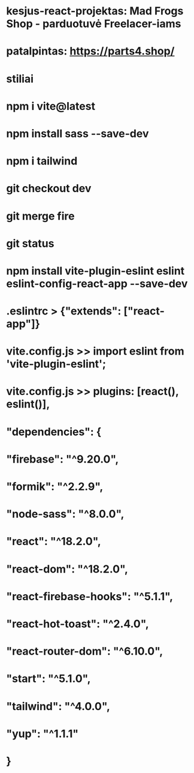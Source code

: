 # kesjus-react-projektas: Mad Frogs Shop - parduotuvė Freelacer-iams
# patalpintas: https://parts4.shop/


# stiliai
# npm i vite@latest
# npm install sass --save-dev
# npm i tailwind

# git checkout dev
# git merge fire
# git status

# npm install vite-plugin-eslint eslint eslint-config-react-app --save-dev
# .eslintrc > {"extends": ["react-app"]}
# vite.config.js >> import eslint from 'vite-plugin-eslint';
# vite.config.js >> plugins: [react(), eslint()],

#  "dependencies": {
#    "firebase": "^9.20.0",
#    "formik": "^2.2.9",
#    "node-sass": "^8.0.0",
#    "react": "^18.2.0",
#    "react-dom": "^18.2.0",
#    "react-firebase-hooks": "^5.1.1",
#    "react-hot-toast": "^2.4.0",
#    "react-router-dom": "^6.10.0",
#    "start": "^5.1.0",
#    "tailwind": "^4.0.0",
#    "yup": "^1.1.1"
#  }
